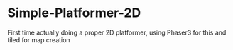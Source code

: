 # Simple-Platformer-2D
First time actually doing a proper 2D platformer, using Phaser3 for this and tiled for map creation
